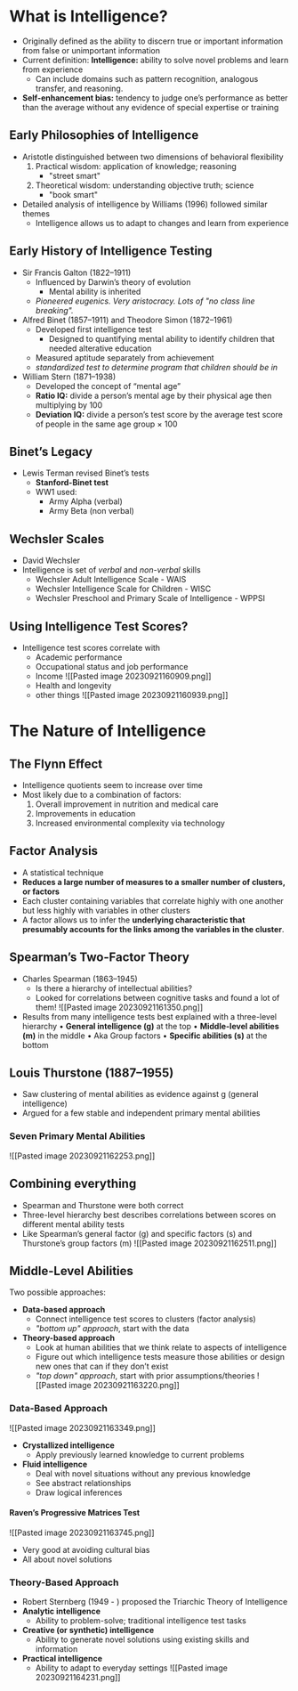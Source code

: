 # What is Intelligence?
- Originally defined as the ability to discern true or important information from false or unimportant information
- Current definition: **Intelligence:** ability to solve novel problems and learn from experience
	- Can include domains such as pattern recognition, analogous transfer, and reasoning. 
- **Self-enhancement bias:** tendency to judge one’s performance as better than the average without any evidence of special expertise or training
## Early Philosophies of Intelligence
- Aristotle distinguished between two dimensions of behavioral flexibility
	1. Practical wisdom: application of knowledge; reasoning
		- "street smart"
	2. Theoretical wisdom: understanding objective truth; science
		- "book smart"
- Detailed analysis of intelligence by Williams (1996) followed similar themes
	- Intelligence allows us to adapt to changes and learn from experience
## Early History of Intelligence Testing
- Sir Francis Galton (1822–1911)
	- Influenced by Darwin’s theory of evolution
		- Mental ability is inherited
	- *Pioneered eugenics. Very aristocracy. Lots of "no class line breaking".*
- Alfred Binet (1857–1911) and Theodore Simon (1872–1961)
	- Developed first intelligence test
		- Designed to quantifying mental ability to identify children that needed alterative education
	- Measured aptitude separately from achievement
	- *standardized test to determine program that children should be in*
- William Stern (1871–1938)
	- Developed the concept of “mental age”
	- **Ratio IQ:** divide a person’s mental age by their physical age then multiplying by 100
	- **Deviation IQ:** divide a person’s test score by the average test score of people in the same age group × 100

## Binet’s Legacy
- Lewis Terman revised Binet’s tests
	- **Stanford-Binet test**
	- WW1 used:
		- Army Alpha (verbal)
		- Army Beta (non verbal)
## Wechsler Scales
- David Wechsler
- Intelligence is set of *verbal* and *non-verbal* skills
	- Wechsler Adult Intelligence Scale - WAIS
	- Wechsler Intelligence Scale for Children - WISC
	- Wechsler Preschool and Primary Scale of Intelligence - WPPSI
## Using Intelligence Test Scores?
- Intelligence test scores correlate with
	- Academic performance
	- Occupational status and job performance
	- Income ![[Pasted image 20230921160909.png]]
	- Health and longevity
	- other things ![[Pasted image 20230921160939.png]]
# The Nature of Intelligence
## The Flynn Effect
- Intelligence quotients seem to increase over time
- Most likely due to a combination of factors:
	1. Overall improvement in nutrition and medical care
	2. Improvements in education
	3. Increased environmental complexity via technology
## Factor Analysis
- A statistical technique
- **Reduces a large number of measures to a smaller number of clusters, or factors**
- Each cluster containing variables that correlate highly with one another but less highly with variables in other clusters
- A factor allows us to infer the **underlying characteristic that presumably accounts for the links among the variables in the cluster**.

## Spearman’s Two-Factor Theory
- Charles Spearman (1863–1945)
	- Is there a hierarchy of intellectual abilities?
	- Looked for correlations between cognitive tasks and found a lot of them!
![[Pasted image 20230921161350.png]]
- Results from many intelligence tests best explained with a three-level hierarchy
• **General intelligence (g)** at the top
• **Middle-level abilities (m)** in the middle
	• Aka Group factors
• **Specific abilities (s)** at the bottom
## Louis Thurstone (1887–1955)
- Saw clustering of mental abilities as evidence against g (general intelligence)
- Argued for a few stable and independent primary mental abilities
### Seven Primary Mental Abilities
![[Pasted image 20230921162253.png]]
## Combining everything
- Spearman and Thurstone were both correct
- Three-level hierarchy best describes correlations between scores on different mental ability tests
- Like Spearman’s general factor (g) and specific factors (s) and Thurstone’s group factors (m)
![[Pasted image 20230921162511.png]]
## Middle-Level Abilities
Two possible approaches:
- **Data-based approach**
	- Connect intelligence test scores to clusters (factor analysis)
	- *"bottom up" approach*, start with the data
- **Theory-based approach**
	- Look at human abilities that we think relate to aspects of intelligence
	- Figure out which intelligence tests measure those abilities or design new ones that can if they don’t exist
	- *"top down" approach*, start with prior assumptions/theories
![[Pasted image 20230921163220.png]]
### Data-Based Approach
![[Pasted image 20230921163349.png]]
- **Crystallized intelligence**
	- Apply previously learned knowledge to current problems
- **Fluid intelligence**
	- Deal with novel situations without any previous knowledge
	- See abstract relationships
	- Draw logical inferences
#### Raven’s Progressive Matrices Test
![[Pasted image 20230921163745.png]]
- Very good at avoiding cultural bias
- All about novel solutions

### Theory-Based Approach
- Robert Sternberg (1949 - ) proposed the Triarchic Theory of Intelligence
- **Analytic intelligence**
	- Ability to problem-solve; traditional intelligence test tasks
- **Creative (or synthetic) intelligence**
	- Ability to generate novel solutions using existing skills and information
- **Practical intelligence**
	- Ability to adapt to everyday settings
![[Pasted image 20230921164231.png]]
